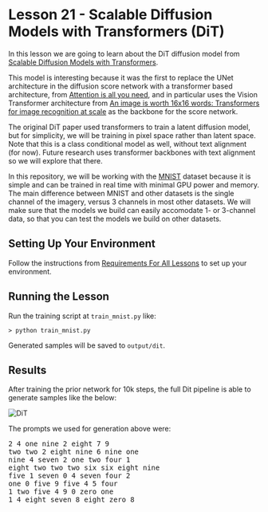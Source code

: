 # Lesson 21 - Scalable Diffusion Models with Transformers (DiT)

In this lesson we are going to learn about the DiT diffusion model from [Scalable Diffusion Models with Transformers](https://arxiv.org/abs/2212.09748).

This model is interesting because it was the first to replace the UNet architecture in the diffusion score network with a transformer based architecture, from [Attention is all you need](https://arxiv.org/abs/1706.03762), and in particular uses the Vision Transformer architecture from [An image is worth 16x16 words: Transformers for image recognition at scale](https://arxiv.org/abs/2010.11929) as the backbone for the score network.

The original DiT paper used transformers to train a latent diffusion model, but for simplicity, we will be training in pixel space rather than latent space. Note that this is a class conditional model as well, without text alignment (for now). Future research uses transformer backbones with text alignment so we will explore that there.

In this repository, we will be working with the [MNIST](https://en.wikipedia.org/wiki/MNIST_database) dataset because it is simple and can be trained in real time with minimal GPU power and memory. The main difference between MNIST and other datasets is the single channel of the imagery, versus 3 channels in most other datasets. We will make sure that the models we build can easily accomodate 1- or 3-channel data, so that you can test the models we build on other datasets.

## Setting Up Your Environment

Follow the instructions from [Requirements For All Lessons](https://github.com/swookey-thinky/mindiffusion?tab=readme-ov-file#requirements-for-all-lessons) to set up your environment.

## Running the Lesson

Run the training script at `train_mnist.py` like:

```
> python train_mnist.py
```

Generated samples will be saved to `output/dit`.

## Results

After training the prior network for 10k steps, the full Dit pipeline is able to generate samples like the below:

 ![DiT](https://drive.google.com/uc?export=view&id=1J6ktzFr7iqgWcf23JpgVaM81Z7sUUcmj)

 The prompts we used for generation above were:

<pre>
2 4 one nine 2 eight 7 9 
two two 2 eight nine 6 nine one 
nine 4 seven 2 one two four 1 
eight two two two six six eight nine 
five 1 seven 0 4 seven four 2 
one 0 five 9 five 4 5 four 
1 two five 4 9 0 zero one 
1 4 eight seven 8 eight zero 8 
</pre>
